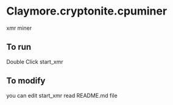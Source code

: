 # Claymore.cryptonite.cpuminer
xmr miner

## To run
Double Click start_xmr

## To modify
you can edit start_xmr
read README.md file
